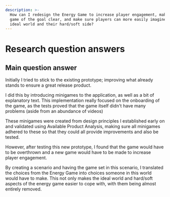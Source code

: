 ```yaml
---
description: >-
  How can I redesign the Energy Game to increase player engagement, make the
  game of the goal clear, and make sure players can more easily imagine the
  ideal world and their hard/soft side?
---
```


# Research question answers

## Main question answer

Initially I tried to stick to the existing prototype; improving what already stands to ensure a great release product.

I did this by introducing minigames to the application, as well as a bit of explanatory text. This implementation really focused on the onboarding of the game, as the tests proved that the game itself didn't have many problems (aside from an abundance of videos)

These minigames were created from design principles I established early on and validated using Available Product Analysis, making sure all minigames adhered to these so that they could all provide improvements and also be tested.&#x20;

However, after testing this new prototype, I found that the game would have to be overthrown and a new game would have to be made to increase player engagement.

By creating a scenario and having the game set in this scenario, I translated the choices from the Energy Game into choices someone in this world would have to make. This not only makes the ideal world and hard/soft aspects of the energy game easier to cope with, with them being almost entirely removed.
